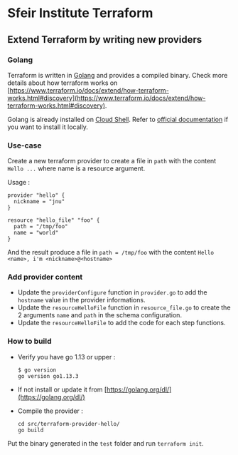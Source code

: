 # Sfeir Institute Terraform

## Extend Terraform by writing new providers

### Golang

Terraform is written in [Golang](https://golang.org/) and provides a compiled binary.
Check more details about how terraform works on [https://www.terraform.io/docs/extend/how-terraform-works.html#discovery](https://www.terraform.io/docs/extend/how-terraform-works.html#discovery).

Golang is already installed on [Cloud Shell](https://cloud.google.com/shell).
Refer to [official documentation](https://golang.org/doc/install) if you want to install it locally.

### Use-case

Create a new terraform provider to create a file in `path` with the content `Hello ...` where name is a resource argument.

Usage :

```text
provider "hello" {
  nickname = "jnu"
}

resource "hello_file" "foo" {
  path = "/tmp/foo"
  name = "world"
}
```

And the result produce a file in `path = /tmp/foo` with the content `Hello <name>, i'm <nickname>@<hostname>`

### Add provider content

- Update the `providerConfigure` function in `provider.go` to add the `hostname` value in the provider informations.
- Update the `resourceHelloFile` function in `resource_file.go` to create the 2 arguments `name` and `path` in the schema configuration.
- Update the `resourceHelloFile` to add the code for each step functions.

### How to build

- Verify you have go 1.13 or upper :

  ```shell
  $ go version
  go version go1.13.3
  ```

- If not install or update it from [https://golang.org/dl/](https://golang.org/dl/)
- Compile the provider :

  ```shell
  cd src/terraform-provider-hello/
  go build
  ```

Put the binary generated in the `test` folder and run `terraform init`.
